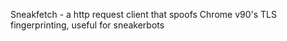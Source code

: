 Sneakfetch - a http request client that spoofs Chrome v90's TLS fingerprinting, useful for sneakerbots

